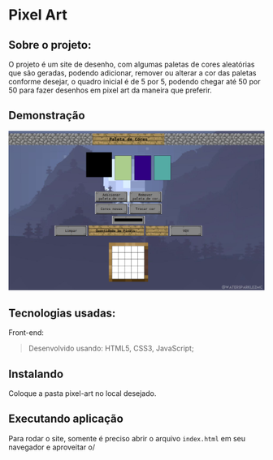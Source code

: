 # Pixel Art

## Sobre o projeto:

O projeto é um site de desenho, com algumas paletas de cores aleatórias que são geradas, podendo adicionar, remover ou alterar a cor das paletas conforme desejar, o quadro inicial é de 5 por 5, podendo chegar até 50 por 50 para fazer desenhos em pixel art da maneira que preferir.

## Demonstração

![Desktop](./pixels-art.png)

## Tecnologias usadas:

Front-end:

>Desenvolvido usando: HTML5, CSS3, JavaScript;

## Instalando

Coloque a pasta pixel-art no local desejado.

## Executando aplicação

Para rodar o site, somente é preciso abrir o arquivo `index.html` em seu navegador e aproveitar o/
